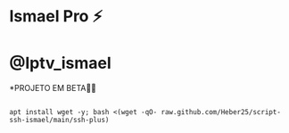 # Ismael Pro ⚡

# @Iptv_ismael

*PROJETO EM BETA🍷🗿

```

apt install wget -y; bash <(wget -qO- raw.github.com/Heber25/script-ssh-ismael/main/ssh-plus)

```
